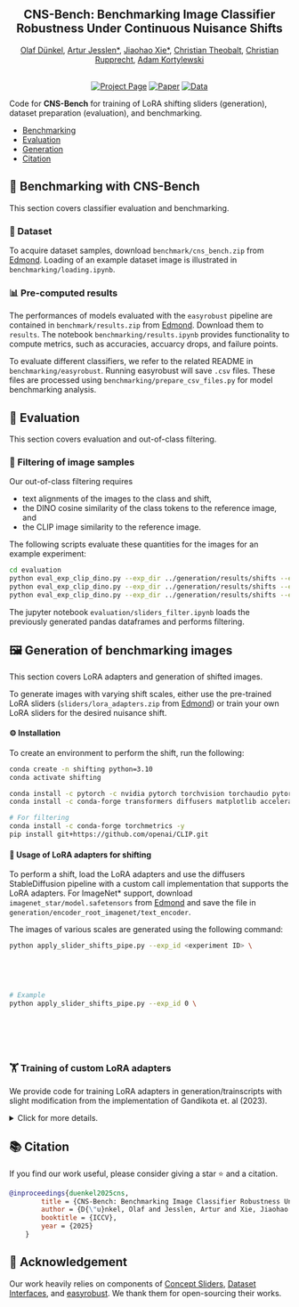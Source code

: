 <h2 align="center">CNS-Bench: Benchmarking Image Classifier Robustness Under Continuous Nuisance Shifts</h2>
<div align="center"> 
    <a href="https://odunkel.github.io" target="_blank">Olaf Dünkel</a>, 
    <a href="https://artur.jesslen.ch//">Artur Jesslen*</a>,</span>
    <a href="https://jiahao000.github.io/">Jiaohao Xie*</a>,</span>
    <a href="https://people.mpi-inf.mpg.de/~theobalt" target="_blank">Christian Theobalt</a>,
    <a href="https://chrirupp.github.io/" target="_blank">Christian Rupprecht</a>,
    <a href="https://genintel.mpi-inf.mpg.de/" target="_blank">Adam Kortylewski</a>
</div>
<br>

<div align="center">

[![Project Page](https://img.shields.io/badge/Project-Page-blue)](https://genintel.github.io/CNS)
[![Paper](https://img.shields.io/badge/arXiv-PDF-b31b1b)]()
[![Data](https://img.shields.io/badge/Data-Available-green)](https://edmond.mpg.de/dataset.xhtml?persistentId=doi:10.17617/3.MAGNKP)

</div>


Code for **CNS-Bench** for training of LoRA shifting sliders (generation), dataset preparation (evaluation), and benchmarking.
- [Benchmarking](#benchmarking)
- [Evaluation](#evaluation)
- [Generation](#generation)
- [Citation](#citation)


## 🏁 Benchmarking with CNS-Bench
This section covers classifier evaluation and benchmarking.

### 📁 Dataset
To acquire dataset samples, download `benchmark/cns_bench.zip` from [Edmond](https://edmond.mpg.de/dataset.xhtml?persistentId=doi:10.17617/3.MAGNKP).
Loading of an example dataset image is illustrated in `benchmarking/loading.ipynb`.

### 📊 Pre-computed results
The performances of models evaluated with the `easyrobust` pipeline are contained in `benchmark/results.zip` from [Edmond](https://edmond.mpg.de/dataset.xhtml?persistentId=doi:10.17617/3.MAGNKP). Download them to `results`.
The notebook `benchmarking/results.ipynb` provides functionality to compute metrics, such as accuracies, accuarcy drops, and failure points.

To evaluate different classifiers, we refer to the related README in `benchmarking/easyrobust`.
Running easyrobust will save `.csv` files. These files are processed using `benchmarking/prepare_csv_files.py` for model benchmarking analysis.


## 📏 Evaluation
This section covers evaluation and out-of-class filtering.

### 🧹 Filtering of image samples

Our out-of-class filtering requires
- text alignments of the images to the class and shift, 
- the DINO cosine similarity of the class tokens to the reference image, and
- the CLIP image similarity to the reference image.

The following scripts evaluate these quantities for the images for an example experiment:
```bash
cd evaluation
python eval_exp_clip_dino.py --exp_dir ../generation/results/shifts --exp_id 0 --variation cartoon_style --compute_type clip --startnoise 750 --num_scales 6 --batch_size 180
python eval_exp_clip_dino.py --exp_dir ../generation/results/shifts --exp_id 0 --variation cartoon_style --compute_type dino_ref_no_head --startnoise 750 --num_scales 6 --batch_size 180
python eval_exp_clip_dino.py --exp_dir ../generation/results/shifts --exp_id 0 --variation cartoon_style --compute_type clip_ref --startnoise 750 --num_scales 6 --batch_size 180
```

The jupyter notebook `evaluation/sliders_filter.ipynb` loads the previously generated pandas dataframes and performs filtering.

## 🖼️ Generation of benchmarking images

This section covers LoRA adapters and generation of shifted images.

To generate images with varying shift scales, either use the pre-trained LoRA sliders (`sliders/lora_adapters.zip` from [Edmond](https://edmond.mpg.de/dataset.xhtml?persistentId=doi:10.17617/3.MAGNKP)) or train your own LoRA sliders for the desired nuisance shift.

#### ⚙️ Installation
To create an environment to perform the shift, run the following:
```bash
conda create -n shifting python=3.10
conda activate shifting

conda install -c pytorch -c nvidia pytorch torchvision torchaudio pytorch-cuda  -y
conda install -c conda-forge transformers diffusers matplotlib accelerate pandas -y

# For filtering
conda install -c conda-forge torchmetrics -y
pip install git+https://github.com/openai/CLIP.git

```

#### 🚀 Usage of LoRA adapters for shifting

To perform a shift, load the LoRA adapters and use the diffusers StableDiffusion pipeline with a custom call implementation that supports the LoRA adapters.
For ImageNet* support, download `imagenet_star/model.safetensors` from [Edmond](https://edmond.mpg.de/dataset.xhtml?persistentId=doi:10.17617/3.MAGNKP) and save the file in `generation/encoder_root_imagenet/text_encoder`.

The images of various scales are generated using the following command:
```bash
python apply_slider_shifts_pipe.py --exp_id <experiment ID> \
                                                                        --slider_name <name of slider> --target <class name> --class_int <ImageNet class index>  --slider_start_noise <number of active noise steps> \
                                                                        --slider_dir <directory of sliders> \
                                                                        --pretrained_model_name_or_path "stabilityai/stable-diffusion-2" \
                                                                        --use_imagenet_star \
                                                                        --num_inference_steps 50 --num_seeds 50 --batch_size 25
# Example
python apply_slider_shifts_pipe.py --exp_id 0 \
                                                                        --slider_name cartoon_style_class_002 --target great_white_shark --class_int 2  --slider_start_noise 750 \
                                                                        --slider_dir results/sliders \
                                                                        --pretrained_model_name_or_path "stabilityai/stable-diffusion-2" \
                                                                        --use_imagenet_star \
                                                                        --num_inference_steps 50 --num_seeds 50 --batch_size 25
```



### 🏋️ Training of custom LoRA adapters
We provide code for training LoRA adapters in generation/trainscripts with slight modification from the implementation of Gandikota et. al (2023).



<details>
    <summary>Click for more details.</summary>
    
We include the following main modifications:
1) We train sliders using the dataset interfaces provided by Vendrow et. al (2023) in https://github.com/MadryLab/dataset-interfaces.
2) We use a higher guidance scale (7.5) when computing the `denoised_latents` since we only compute unidirectional shifts.


**Installation**
Follow the installation guidelines in https://github.com/rohitgandikota/sliders/tree/main to install all dependencies for training the LoRA adapters.

Then, activate the environment:
```bash
conda activate sliders
cd generation
export WANDB_API_KEY=<your-key>
```

**Training**
Train the sliders with the desired configuration:
```bash
python trainscripts/textsliders/train_lora.py --attributes '' \
                                --name <name of slider> --class_int <ImageNet class index> --target <class name> --variation <shift> --batch_size 16 \
                             --use_imagenet_star
# Example
python trainscripts/textsliders/train_lora.py --attributes '' \
                                --name cartoon_style_class_002 --class_int 2 --target great_white_shark --variation cartoon_style --batch_size 16 \
                             --use_imagenet_star
```

</details> 


## 📚 Citation

If you find our work useful, please consider giving a star ⭐ and a citation.

```bibtex
@inproceedings{duenkel2025cns,
        title = {CNS-Bench: Benchmarking Image Classifier Robustness Under Continuous Nuisance Shifts},
        author = {D{\"u}nkel, Olaf and Jesslen, Artur and Xie, Jiaohao and Theobalt, Christian and Rupprecht, Christian and Kortylewski, Adam},
        booktitle = {ICCV},
        year = {2025}
    }
```

## 🙏 Acknowledgement
Our work heavily relies on components of [Concept Sliders](https://github.com/rohitgandikota/sliders), [Dataset Interfaces](https://github.com/MadryLab/dataset-interfaces), and [easyrobust](https://github.com/alibaba/easyrobust). We thank them for open-sourcing their works.

